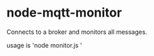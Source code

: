 # node-mqtt-monitor
Connects to a broker and monitors all messages.

usage is 'node monitor.js <broker ip>'
